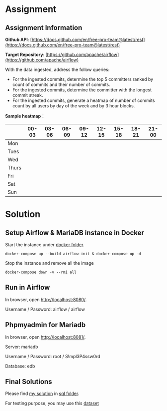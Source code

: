 # Assignment

## Assignment Information
**Github API**: [https://docs.github.com/en/free-pro-team@latest/rest](https://docs.github.com/en/free-pro-team@latest/rest)

**Target Repository**: [https://github.com/apache/airflow](https://github.com/apache/airflow)


With the data ingested, address the follow queries:
- For the ingested commits, determine the top 5 committers ranked by count of commits and their number of commits.
- For the ingested commits, determine the committer with the longest commit streak.
- For the ingested commits, generate a heatmap of number of commits count by all users by day of the week and by 3 hour blocks.



**Sample heatmap**：

|        | 00-03 | 03-06 | 06-09 | 09-12 | 12-15 | 15-18 | 18-21 | 21-00 |
|--------|-------|-------|-------|-------|-------|-------|-------|-------|
| Mon    |       |       |       |       |       |       |       |       |
| Tues   |       |       |       |       |       |       |       |       |
| Wed    |       |       |       |       |       |       |       |       |
| Thurs  |       |       |       |       |       |       |       |       |
| Fri    |       |       |       |       |       |       |       |       |
| Sat    |       |       |       |       |       |       |       |       |
| Sun    |       |       |       |       |       |       |       |       |


# Solution

## Setup Airflow & MariaDB instance in Docker

Start the instance under [docker folder](./docker/).
```shell
docker-compose up --build airflow-init & docker-compose up -d
```

Stop the instance and remove all the image
```shell
docker-compose down -v --rmi all
```

## Run in Airflow
In browser, open [http://localhost:8080/](http://localhost:8080/).

Username / Password: airflow / airflow


## Phpmyadmin for Mariadb
In browser, open [http://localhost:8081/](http://localhost:8081/).

Server: mariadb

Username / Password: root / S!mpl3P4ssw0rd

Database: edb


## Final Solutions
Please find [my solution](./sql/solutions.sql) in [sql folder](./sql/).

For testing purpose, you may use this [dataset](./sql/data.sql)


